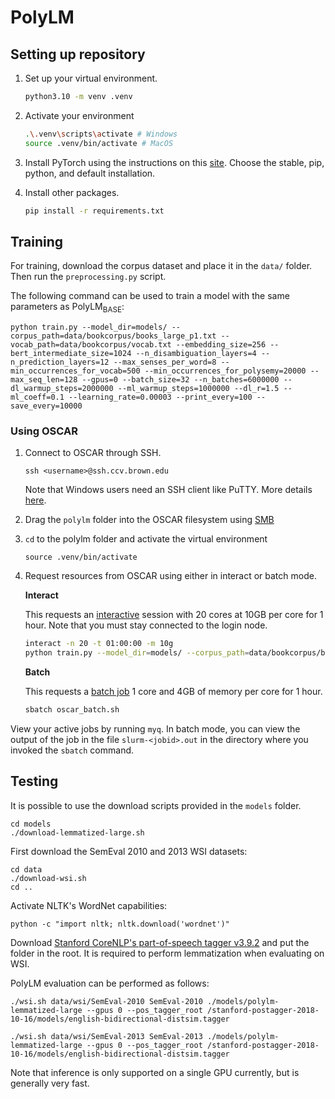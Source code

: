 # PolyLM

## Setting up repository

1. Set up your virtual environment.
   ```bash
   python3.10 -m venv .venv 
   ```

2. Activate your environment
   ```bash
   .\.venv\scripts\activate # Windows
   source .venv/bin/activate # MacOS
   ```

3. Install PyTorch using the instructions on this [site](https://pytorch.org/get-started/locally/). Choose the stable, pip, python, and default installation.

4. Install other packages. 
   ```bash
   pip install -r requirements.txt
   ```

## Training

For training, download the corpus dataset and place it in the `data/` folder. Then run the `preprocessing.py` script. 

The following command can be used to train a model with the same parameters as PolyLM<sub>BASE</sub>:

    python train.py --model_dir=models/ --corpus_path=data/bookcorpus/books_large_p1.txt --vocab_path=data/bookcorpus/vocab.txt --embedding_size=256 --bert_intermediate_size=1024 --n_disambiguation_layers=4 --n_prediction_layers=12 --max_senses_per_word=8 --min_occurrences_for_vocab=500 --min_occurrences_for_polysemy=20000 --max_seq_len=128 --gpus=0 --batch_size=32 --n_batches=6000000 --dl_warmup_steps=2000000 --ml_warmup_steps=1000000 --dl_r=1.5 --ml_coeff=0.1 --learning_rate=0.00003 --print_every=100 --save_every=10000

### Using OSCAR

1. Connect to OSCAR through SSH.
   ```
   ssh <username>@ssh.ccv.brown.edu
   ```
   Note that Windows users need an SSH client like PuTTY. More details [here](https://docs.ccv.brown.edu/oscar/quickstart).

2. Drag the `polylm` folder into the OSCAR filesystem using [SMB](https://docs.ccv.brown.edu/oscar/connecting-to-oscar/cifs)

3. `cd` to the polylm folder and activate the virtual environment
   ```
   source .venv/bin/activate 
   ```

4. Request resources from OSCAR using either in interact or batch mode.

   **Interact**

   This requests an [interactive](https://docs.ccv.brown.edu/oscar/submitting-jobs/interact) session with 20 cores at 10GB per core for 1 hour. Note that you must stay connected to the login node.

   ```bash
   interact -n 20 -t 01:00:00 -m 10g
   python train.py --model_dir=models/ --corpus_path=data/bookcorpus/books_large_p1.txt --vocab_path=data/bookcorpus/vocab.txt --embedding_size=256 --bert_intermediate_size=1024 --n_disambiguation_layers=4 --n_prediction_layers=12 --max_senses_per_word=8 --min_occurrences_for_vocab=500 --min_occurrences_for_polysemy=20000 --max_seq_len=128 --gpus=0 --batch_size=32 --n_batches=6000000 --dl_warmup_steps=2000000 --ml_warmup_steps=1000000 --dl_r=1.5 --ml_coeff=0.1 --learning_rate=0.00003 --print_every=100 --save_every=100
   ```

   **Batch**

   This requests a [batch job](https://docs.ccv.brown.edu/oscar/submitting-jobs/batch) 1 core and 4GB of memory per core for 1 hour.

   ```bash
   sbatch oscar_batch.sh
   ```

View your active jobs by running `myq`. In batch mode, you can view the output of the job in the file `slurm-<jobid>.out` in the directory where you invoked the `sbatch` command.

## Testing
It is possible to use the download scripts provided in the `models` folder.

    cd models
    ./download-lemmatized-large.sh

First download the SemEval 2010 and 2013 WSI datasets:

    cd data
    ./download-wsi.sh
    cd ..

Activate NLTK's WordNet capabilities:

    python -c "import nltk; nltk.download('wordnet')"

Download [Stanford CoreNLP's part-of-speech tagger v3.9.2](https://nlp.stanford.edu/software/stanford-postagger-2018-10-16.zip) and put the folder in the root. It is required to perform lemmatization when evaluating on WSI.

PolyLM evaluation can be performed as follows:

    ./wsi.sh data/wsi/SemEval-2010 SemEval-2010 ./models/polylm-lemmatized-large --gpus 0 --pos_tagger_root /stanford-postagger-2018-10-16/models/english-bidirectional-distsim.tagger

    ./wsi.sh data/wsi/SemEval-2013 SemEval-2013 ./models/polylm-lemmatized-large --gpus 0 --pos_tagger_root /stanford-postagger-2018-10-16/models/english-bidirectional-distsim.tagger


Note that inference is only supported on a single GPU currently, but is generally very fast.

